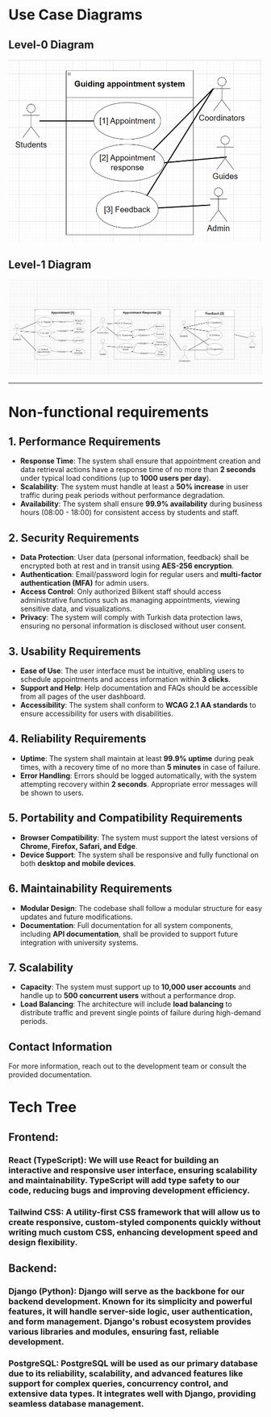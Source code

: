 # Use Case Diagrams

## Level-0 Diagram
![Level-0 Diagram](Level-0.PNG)

## Level-1 Diagram
![Level-1 Diagram](Level-1.PNG)

---

# Non-functional requirements

## 1. Performance Requirements

- **Response Time**: The system shall ensure that appointment creation and data retrieval actions have a response time of no more than **2 seconds** under typical load conditions (up to **1000 users per day**).
- **Scalability**: The system must handle at least a **50% increase** in user traffic during peak periods without performance degradation.
- **Availability**: The system shall ensure **99.9% availability** during business hours (08:00 - 18:00) for consistent access by students and staff.


## 2. Security Requirements

- **Data Protection**: User data (personal information, feedback) shall be encrypted both at rest and in transit using **AES-256 encryption**.
- **Authentication**: Email/password login for regular users and **multi-factor authentication (MFA)** for admin users.
- **Access Control**: Only authorized Bilkent staff should access administrative functions such as managing appointments, viewing sensitive data, and visualizations.
- **Privacy**: The system will comply with Turkish data protection laws, ensuring no personal information is disclosed without user consent.


## 3. Usability Requirements

- **Ease of Use**: The user interface must be intuitive, enabling users to schedule appointments and access information within **3 clicks**.
- **Support and Help**: Help documentation and FAQs should be accessible from all pages of the user dashboard.
- **Accessibility**: The system shall conform to **WCAG 2.1 AA standards** to ensure accessibility for users with disabilities.


## 4. Reliability Requirements

- **Uptime**: The system shall maintain at least **99.9% uptime** during peak times, with a recovery time of no more than **5 minutes** in case of failure.
- **Error Handling**: Errors should be logged automatically, with the system attempting recovery within **2 seconds**. Appropriate error messages will be shown to users.


## 5. Portability and Compatibility Requirements

- **Browser Compatibility**: The system must support the latest versions of **Chrome, Firefox, Safari, and Edge**.
- **Device Support**: The system shall be responsive and fully functional on both **desktop and mobile devices**.


## 6. Maintainability Requirements

- **Modular Design**: The codebase shall follow a modular structure for easy updates and future modifications.
- **Documentation**: Full documentation for all system components, including **API documentation**, shall be provided to support future integration with university systems.


## 7. Scalability

- **Capacity**: The system must support up to **10,000 user accounts** and handle up to **500 concurrent users** without a performance drop.
- **Load Balancing**: The architecture will include **load balancing** to distribute traffic and prevent single points of failure during high-demand periods.


## Contact Information
For more information, reach out to the development team or consult the provided documentation.


# Tech Tree

## Frontend:

### React (TypeScript): We will use React for building an interactive and responsive user interface, ensuring scalability and maintainability. TypeScript will add type safety to our code, reducing bugs and improving development efficiency.


### Tailwind CSS: A utility-first CSS framework that will allow us to create responsive, custom-styled components quickly without writing much custom CSS, enhancing development speed and design flexibility.

## Backend:

### Django (Python): Django will serve as the backbone for our backend development. Known for its simplicity and powerful features, it will handle server-side logic, user authentication, and form management. Django's robust ecosystem provides various libraries and modules, ensuring fast, reliable development.

### PostgreSQL: PostgreSQL will be used as our primary database due to its reliability, scalability, and advanced features like support for complex queries, concurrency control, and extensive data types. It integrates well with Django, providing seamless database management.
